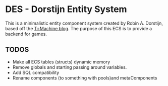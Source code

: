 # DES - Dorstijn Entity System
This is a minimalistic entity component system created by Robin A. Dorstijn, based off the [T=Machine blog](http://t-machine.org). The purpose of this ECS is to provide a backend for games.

## TODOS
- Make all ECS tables (structs) dynamic memory
- Remove globals and starting passing around variables.
- Add SQL compatibility
- Rename components (to something with pools)and metaComponents
